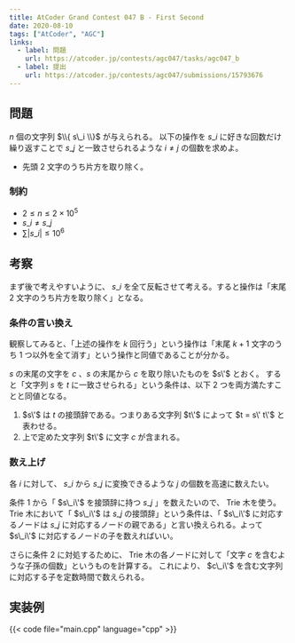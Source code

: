```yaml
---
title: AtCoder Grand Contest 047 B - First Second
date: 2020-08-10
tags: ["AtCoder", "AGC"]
links:
  - label: 問題
    url: https://atcoder.jp/contests/agc047/tasks/agc047_b
  - label: 提出
    url: https://atcoder.jp/contests/agc047/submissions/15793676
---
```


## 問題

$n$ 個の文字列 $\\{ s\_i \\}$ が与えられる。
以下の操作を $s\_i$ に好きな回数だけ繰り返すことで $s\_j$ と一致させられるような $i \neq j$ の個数を求めよ。

- 先頭 2 文字のうち片方を取り除く。

### 制約

- $2 \leq n \leq 2 \times 10^5$
- $s\_i \neq s\_j$
- $\sum |s\_i| \leq 10^6$

## 考察

まず後で考えやすいように、 $s\_i$ を全て反転させて考える。すると操作は「末尾 2 文字のうち片方を取り除く」となる。

### 条件の言い換え

観察してみると、「上述の操作を $k$ 回行う」という操作は「末尾 $k + 1$ 文字のうち 1 つ以外を全て消す」という操作と同値であることが分かる。

$s$ の末尾の文字を $c$ 、$s$ の末尾から $c$ を取り除いたものを $s\'$ とおく。
すると「文字列 $s$ を $t$ に一致させられる」という条件は、以下 2 つを両方満たすことと同値となる。

1. $s\'$ は $t$ の接頭辞である。つまりある文字列 $t\'$ によって $t = s\' t\'$ と表わせる。
2. 上で定めた文字列 $t\'$ に文字 $c$ が含まれる。

### 数え上げ

各 $i$ に対して、 $s\_i$ から $s\_j$ に変換できるような $j$ の個数を高速に数えたい。

条件 1 から「 $s\_i\'$ を接頭辞に持つ $s\_j$ 」を数えたいので、 Trie 木を使う。 Trie 木において「 $s\_i\'$ は $s\_j$ の接頭辞」という条件は、「 $s\_i\'$ に対応するノードは $s\_j$ に対応するノードの親である」と言い換えられる。よって $s\_i\'$ に対応するノードの子を数えればいい。

さらに条件 2 に対処するために、 Trie 木の各ノードに対して「文字 $c$ を含むような子孫の個数」というものを計算する。
これにより、 $c\_i\'$ を含む文字列に対応する子を定数時間で数えられる。

## 実装例

{{< code file="main.cpp" language="cpp" >}}
